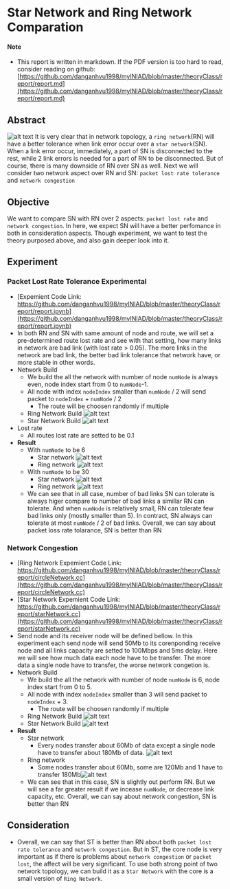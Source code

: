 # Star Network and Ring Network Comparation

#### Note

+ This report is written in markdown. If the PDF version is too hard to read, consider reading on github: [https://github.com/danganhvu1998/myINIAD/blob/master/theoryClass/report/report.md](https://github.com/danganhvu1998/myINIAD/blob/master/theoryClass/report/report.md)

## Abstract

![alt text](./report1.png)
It is very clear that in network topology, a `ring network`(RN) will have a better tolerance when link error occur over a `star network`(SN). When a link error occur, immediately, a part of SN is disconnected to the rest, while 2 link errors is needed for a part of RN to be disconnected. But of course, there is many downside of RN over SN as well. Next we will consider two network aspect over RN and SN: `packet lost rate tolerance` and `network congestion`

## Objective

We want to compare SN with RN over 2 aspects: `packet lost rate` and `network congestion`. In here, we expect SN will have a better perfomance in both in consideration aspects. Though experiment, we want to test the theory purposed above, and also gain deeper look into it.

## Experiment

### Packet Lost Rate Tolerance Experimental

+ [Expemient Code Link: https://github.com/danganhvu1998/myINIAD/blob/master/theoryClass/report/report.ipynb](https://github.com/danganhvu1998/myINIAD/blob/master/theoryClass/report/report.ipynb)
+ In both RN and SN with same amount of node and route, we will set a pre-determined route lost rate and see with that setting, how many links in network are bad link (with lost rate > 0.05). The more links in the network are bad link, the better bad link tolerance that network have, or more stable in other words.
+ Network Build
    + We build the all the network with number of node `numNode` is always even, node index start from 0 to `numNode`-1.
    + All node with index `nodeIndex`  smaller than `numNode` / 2 will send packet to `nodeIndex` + `numNode` / 2
      + The route will be choosen randomly if multiple
  + Ring Network Build ![alt text](./report10.png)
  + Star Network Build ![alt text](./report11.png)
+ Lost rate
  + All routes lost rate are setted to be 0.1
+ **Result**
  + With `numNode` to be 6
    + Star network ![alt text](./report2.png)
    + Ring network ![alt text](./report4.png)
  + With `numNode` to be 30
    + Star network ![alt text](./report6.png)
    + Ring network ![alt text](./report9.png)
  + We can see that in all case, number of bad links SN can tolerate is always higer compare to number of bad links a simillar RN can tolerate. And when `numNode` is relatively small, RN can tolerate few bad links only (mostly smaller than 5). In contract, SN always can tolerate at most `numNode` / 2 of bad links. Overall, we can say about packet loss rate tolarance, SN is better than RN

### Network Congestion

+ [Ring Network Expemient Code Link: https://github.com/danganhvu1998/myINIAD/blob/master/theoryClass/report/circleNetwork.cc](https://github.com/danganhvu1998/myINIAD/blob/master/theoryClass/report/circleNetwork.cc)
+ [Star Network Expemient Code Link: https://github.com/danganhvu1998/myINIAD/blob/master/theoryClass/report/starNetwork.cc](https://github.com/danganhvu1998/myINIAD/blob/master/theoryClass/report/starNetwork.cc)
+ Send node and its receiver node will be defined bellow. In this experiment each send node will send 50Mb to its corenponding receive node and all links capacity are setted to 100Mbps and 5ms delay. Here we will see how much data each node have to be transfer. The more data a single node have to transfer, the worse network congetion is.
+ Network Build
  + We build the all the network with number of node `numNode` is 6, node index start from 0 to 5.
  + All node with index `nodeIndex`  smaller than 3 will send packet to `nodeIndex` + 3. 
    + The route will be choosen randomly if multiple
  + Ring Network Build ![alt text](./report10.png)
  + Star Network Build ![alt text](./report11.png)
+ **Result**
  + Star network
    + Every nodes transfer about 60Mb of data except a single node have to transfer about 180Mb of data. ![alt text](./report12.png)
  + Ring network
    + Some nodes transfer about 60Mb, some are 120Mb and 1 have to transfer 180Mb![alt text](./report13.png)
  + We can see that in this case, SN is slightly out perform RN. But we will see a far greater result if we incease `numNode`, or decrease link capacity, etc. Overall, we can say about network congestion, SN is better than RN

## Consideration

+ Overall, we can say that ST is better than RN about both `packet lost rate tolerance` and `network congestion`. But in ST, the core node is very important as if there is problems about `network congestion` or `packet lost`, the affect will be very significant. To use both strong point of two network topology, we can build it as a `Star Network` with the core is a small version of `Ring Network`.
